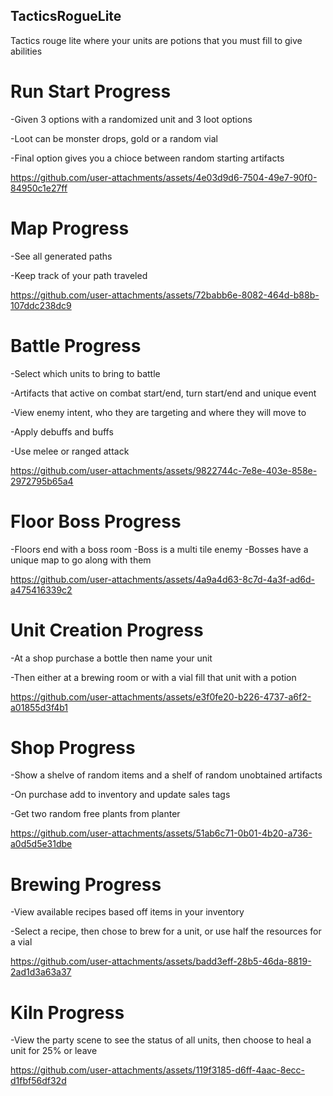 ## TacticsRogueLite
Tactics rouge lite where your units are potions that you must fill to give abilities

# Run Start Progress
-Given 3 options with a randomized unit and 3 loot options

-Loot can be monster drops, gold or a random vial

-Final option gives you a chioce between random starting artifacts

https://github.com/user-attachments/assets/4e03d9d6-7504-49e7-90f0-84950c1e27ff


# Map Progress
-See all generated paths

-Keep track of your path traveled

https://github.com/user-attachments/assets/72babb6e-8082-464d-b88b-107ddc238dc9


# Battle Progress
-Select which units to bring to battle

-Artifacts that active on combat start/end, turn start/end and unique event

-View enemy intent, who they are targeting and where they will move to

-Apply debuffs and buffs

-Use melee or ranged attack

https://github.com/user-attachments/assets/9822744c-7e8e-403e-858e-2972795b65a4


# Floor Boss Progress
-Floors end with a boss room
-Boss is a multi tile enemy
-Bosses have a unique map to go along with them

https://github.com/user-attachments/assets/4a9a4d63-8c7d-4a3f-ad6d-a475416339c2


# Unit Creation Progress
-At a shop purchase a bottle then name your unit

-Then either at a brewing room or with a vial fill that unit with a potion

https://github.com/user-attachments/assets/e3f0fe20-b226-4737-a6f2-a01855d3f4b1


# Shop Progress
-Show a shelve of random items and a shelf of random unobtained artifacts

-On purchase add to inventory and update sales tags

-Get two random free plants from planter

https://github.com/user-attachments/assets/51ab6c71-0b01-4b20-a736-a0d5d5e31dbe


# Brewing Progress
-View available recipes based off items in your inventory

-Select a recipe, then chose to brew for a unit, or use half the resources for a vial

https://github.com/user-attachments/assets/badd3eff-28b5-46da-8819-2ad1d3a63a37


# Kiln Progress
-View the party scene to see the status of all units, then choose to heal a unit for 25% or leave

https://github.com/user-attachments/assets/119f3185-d6ff-4aac-8ecc-d1fbf56df32d


